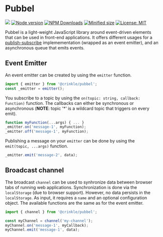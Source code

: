 # Pubbel

![](https://github.com/kevtiq/pubbel/workflows/test/badge.svg)
[![Node version](https://img.shields.io/npm/v/@crinkle/pubbel.svg?style=flat)](https://www.npmjs.com/package/@crinkle/pubbel)
[![NPM Downloads](https://img.shields.io/npm/dm/@crinkle/pubbel.svg?style=flat)](https://www.npmjs.com/package/@crinkle/pubbel)
[![Minified size](https://img.shields.io/bundlephobia/min/@crinkle/pubbel@latest?label=minified)](https://www.npmjs.com/package/@crinkle/pubbel)
[![License: MIT](https://img.shields.io/badge/License-MIT-yellow.svg)](https://opensource.org/licenses/MIT)

Pubbel is a light-weight JavaScript library around event-driven elements that can be used in front-end applications. It offers different usages for a [publish-subscribe](https://en.wikipedia.org/wiki/Publish%E2%80%93subscribe_pattern) implemementation (wrapped as an event emitter), and an asynchronous queue that emits events.

## Event Emitter

An event emitter can be created by using the `emitter` function.

```js
import { emitter } from '@crinkle/pubbel';
const _emitter = emitter();
```

You subscribe to a topic by using the `on(topic: string, callback: Function)` function. The callbacks can either be synchronous or asynchronous (**NOTE**: topic '\*' is a wildcard topic that triggers on every emit).

```js
function myFunction(...args) { ... }
_emitter.on('message-1', myFunction);
_emitter.off('message-1', myFunction);
```

Publishing a message on your `emitter` can be done by using the `emit(topic, ...args)` function.

```js
_emitter.emit('message-2', data);
```

## Broadcast channel

The broadcast `channel` can be used to synhronize data between browser tabs of running web applications. Synchronization is done via the `localStorage` (due to browser support). However, no data persists in the `localStorage`. As input, it requires a `name` and an optional configuration object. The available functions are the same as for the event emitter.

```js
import { channel } from '@crinkle/pubbel';

const myChannel = channel('my-channel');
myChannel.on('message-1', myCallback);
myChannel.emit('message-1', data);
```
